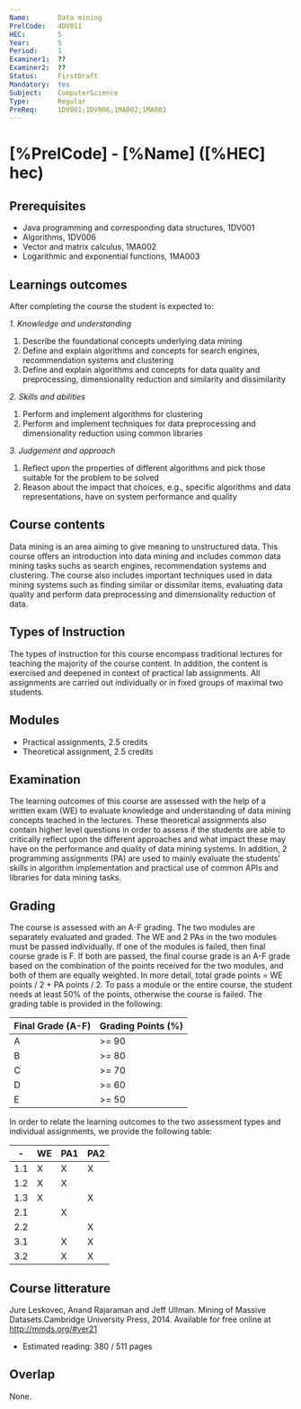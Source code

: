 ```yaml
---
Name:       Data mining
PrelCode:   4DV011
HEC:        5
Year:       5
Period:     1
Examiner1:  ??    
Examiner2:  ??
Status:     FirstDraft
Mandatory:  Yes
Subject:    ComputerScience
Type:       Regular
PreReq:     1DV001;1DV006;1MA002;1MA003  
---
```


# [%PrelCode] - [%Name] ([%HEC] hec)

## Prerequisites

- Java programming and corresponding data structures, 1DV001
- Algorithms, 1DV006
- Vector and matrix calculus, 1MA002
- Logarithmic and exponential functions, 1MA003

## Learnings outcomes

After completing the course the student is expected to:

*1. Knowledge and understanding*

1. Describe the foundational concepts underlying data mining
2. Define and explain algorithms and concepts for search engines, recommendation systems and clustering
3. Define and explain algorithms and concepts for data quality and preprocessing, dimensionality reduction and similarity and dissimilarity

*2.	Skills and abilities*

1. Perform and implement algorithms for clustering
2. Perform and implement techniques for data preprocessing and dimensionality reduction using common libraries

*3.	Judgement and approach*

1. Reflect upon the properties of different algorithms and pick those suitable for the problem to be solved
2. Reason about the impact that choices, e.g., specific algorithms and data representations, have on system performance and quality

## Course contents

Data mining is an area aiming to give meaning to unstructured data. This course offers an introduction into data mining and includes common data mining 
tasks suchs as search engines, recommendation systems and clustering. The course also includes important techniques used in data mining systems such as 
finding similar or dissimilar items, evaluating data quality and perform data preprocessing and dimensionality reduction of data.

## Types of Instruction

The types of instruction for this course encompass traditional lectures for teaching the majority of the course content. In addition, the content is exercised and deepened 
in context of practical lab assignments. All assignments are carried out individually or in fixed groups of maximal two students.

## Modules

- Practical assignments, 2.5 credits
- Theoretical assignment, 2.5 credits

## Examination

The learning outcomes of this course are assessed with the help of a written exam (WE) to evaluate knowledge and understanding of data mining concepts teached in the lectures. 
These theoretical assignments also contain higher level questions in order to assess if the students are able to critically reflect upon the different approaches and what impact 
these may have on the performance and quality of data mining systems. In addition, 2 programming assignments (PA) are used to mainly evaluate the students’ skills in algorithm 
implementation and practical use of common APIs and libraries for data mining tasks.

## Grading

The course is assessed with an A-F grading. The two modules are separately evaluated and graded. The WE and 2 PAs in the two modules must be passed individually. If one 
of the modules is failed, then final course grade is F. If both are passed, the final course grade is an A-F grade based on the combination of the points received for the two 
modules, and both of them are equally weighted. In more detail, total grade points = WE points / 2 + PA points / 2. To pass a module or the entire course, the student needs at 
least 50% of the points, otherwise the course is failed. The grading table is provided in the following:

|Final Grade (A-F) | Grading Points (%) |
| ---------------  | ------------------ |
| A                | >= 90              |
| B                | >= 80              |
| C                | >= 70              |
| D                | >= 60              |
| E                | >= 50              |

In order to relate the learning outcomes to the two assessment types and individual assignments, we provide the following table:

|  -   | WE  | PA1 | PA2 |
| ---  | --- | --- | --- | 
| 1.1  | X   | X   | X   | 
| 1.2  | X   | X   |     | 
| 1.3  | X   |     | X   | 
| 2.1  |     | X   |     | 
| 2.2  |     |     | X   | 
| 3.1  |     | X   | X   | 
| 3.2  |     | X   | X   | 

## Course litterature

Jure Leskovec, Anand Rajaraman and Jeff Ullman. Mining of Massive Datasets.Cambridge University Press, 2014.
Available for free online at http://mmds.org/#ver21 
- Estimated reading: 380 / 511 pages

## Overlap

None.